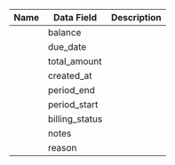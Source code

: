 | Name                   | Data Field                           | Description                                                                                                                                                                                        |
|------------------------|--------------------------------------|---------------------------------------------------------------------------------------------------------------------------------------------------------------------------------------------------------|
||	balance	||
||	due_date	||
||	total_amount	||
||	created_at	||
||	period_end	||
||	period_start	||
||	billing_status	||
||	notes	||
||	reason	||
